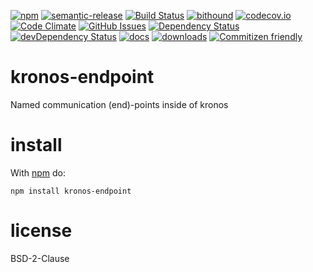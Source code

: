 [![npm](https://img.shields.io/npm/v/kronos-endpoint.svg)](https://www.npmjs.com/package/kronos-endpoint)
[![semantic-release](https://img.shields.io/badge/%20%20%F0%9F%93%A6%F0%9F%9A%80-semantic--release-e10079.svg)](https://github.com/Kronos-Integration/kronos-endpoint)
[![Build Status](https://secure.travis-ci.org/Kronos-Integration/kronos-endpoint.png)](http://travis-ci.org/Kronos-Integration/kronos-endpoint)
[![bithound](https://www.bithound.io/github/Kronos-Integration/kronos-endpoint/badges/score.svg)](https://www.bithound.io/github/Kronos-Integration/kronos-endpoint)
[![codecov.io](http://codecov.io/github/Kronos-Integration/kronos-endpoint/coverage.svg?branch=master)](http://codecov.io/github/Kronos-Integration/kronos-endpoint?branch=master)
[![Code Climate](https://codeclimate.com/github/Kronos-Integration/kronos-endpoint/badges/gpa.svg)](https://codeclimate.com/github/Kronos-Integration/kronos-endpoint)
[![GitHub Issues](https://img.shields.io/github/issues/Kronos-Integration/kronos-endpoint.svg?style=flat-square)](https://github.com/Kronos-Integration/kronos-endpoint/issues)
[![Dependency Status](https://david-dm.org/Kronos-Integration/kronos-endpoint.svg)](https://david-dm.org/Kronos-Integration/kronos-endpoint)
[![devDependency Status](https://david-dm.org/Kronos-Integration/kronos-endpoint/dev-status.svg)](https://david-dm.org/Kronos-Integration/kronos-endpoint#info=devDependencies)
[![docs](http://inch-ci.org/github/Kronos-Integration/kronos-endpoint.svg?branch=master)](http://inch-ci.org/github/Kronos-Integration/kronos-endpoint)
[![downloads](http://img.shields.io/npm/dm/kronos-endpoint.svg?style=flat-square)](https://npmjs.org/package/kronos-endpoint)
[![Commitizen friendly](https://img.shields.io/badge/commitizen-friendly-brightgreen.svg)](http://commitizen.github.io/cz-cli/)

kronos-endpoint
=====
Named communication (end)-points inside of kronos

install
=======

With [npm](http://npmjs.org) do:

```shell
npm install kronos-endpoint
```

license
=======

BSD-2-Clause
